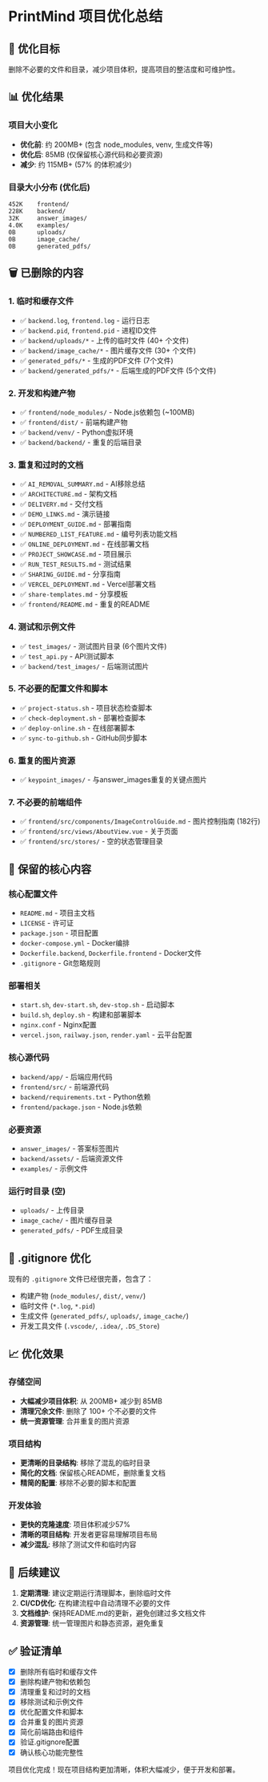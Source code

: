 # PrintMind 项目优化总结

## 🎯 优化目标
删除不必要的文件和目录，减少项目体积，提高项目的整洁度和可维护性。

## 📊 优化结果

### 项目大小变化
- **优化前**: 约 200MB+ (包含 node_modules, venv, 生成文件等)
- **优化后**: 85MB (仅保留核心源代码和必要资源)
- **减少**: 约 115MB+ (57% 的体积减少)

### 目录大小分布 (优化后)
```
452K    frontend/
228K    backend/
32K     answer_images/
4.0K    examples/
0B      uploads/
0B      image_cache/
0B      generated_pdfs/
```

## 🗑️ 已删除的内容

### 1. 临时和缓存文件
- ✅ `backend.log`, `frontend.log` - 运行日志
- ✅ `backend.pid`, `frontend.pid` - 进程ID文件
- ✅ `backend/uploads/*` - 上传的临时文件 (40+ 个文件)
- ✅ `backend/image_cache/*` - 图片缓存文件 (30+ 个文件)
- ✅ `generated_pdfs/*` - 生成的PDF文件 (7个文件)
- ✅ `backend/generated_pdfs/*` - 后端生成的PDF文件 (5个文件)

### 2. 开发和构建产物
- ✅ `frontend/node_modules/` - Node.js依赖包 (~100MB)
- ✅ `frontend/dist/` - 前端构建产物
- ✅ `backend/venv/` - Python虚拟环境
- ✅ `backend/backend/` - 重复的后端目录

### 3. 重复和过时的文档
- ✅ `AI_REMOVAL_SUMMARY.md` - AI移除总结
- ✅ `ARCHITECTURE.md` - 架构文档
- ✅ `DELIVERY.md` - 交付文档
- ✅ `DEMO_LINKS.md` - 演示链接
- ✅ `DEPLOYMENT_GUIDE.md` - 部署指南
- ✅ `NUMBERED_LIST_FEATURE.md` - 编号列表功能文档
- ✅ `ONLINE_DEPLOYMENT.md` - 在线部署文档
- ✅ `PROJECT_SHOWCASE.md` - 项目展示
- ✅ `RUN_TEST_RESULTS.md` - 测试结果
- ✅ `SHARING_GUIDE.md` - 分享指南
- ✅ `VERCEL_DEPLOYMENT.md` - Vercel部署文档
- ✅ `share-templates.md` - 分享模板
- ✅ `frontend/README.md` - 重复的README

### 4. 测试和示例文件
- ✅ `test_images/` - 测试图片目录 (6个图片文件)
- ✅ `test_api.py` - API测试脚本
- ✅ `backend/test_images/` - 后端测试图片

### 5. 不必要的配置文件和脚本
- ✅ `project-status.sh` - 项目状态检查脚本
- ✅ `check-deployment.sh` - 部署检查脚本
- ✅ `deploy-online.sh` - 在线部署脚本
- ✅ `sync-to-github.sh` - GitHub同步脚本

### 6. 重复的图片资源
- ✅ `keypoint_images/` - 与answer_images重复的关键点图片

### 7. 不必要的前端组件
- ✅ `frontend/src/components/ImageControlGuide.md` - 图片控制指南 (182行)
- ✅ `frontend/src/views/AboutView.vue` - 关于页面
- ✅ `frontend/src/stores/` - 空的状态管理目录

## 📁 保留的核心内容

### 核心配置文件
- `README.md` - 项目主文档
- `LICENSE` - 许可证
- `package.json` - 项目配置
- `docker-compose.yml` - Docker编排
- `Dockerfile.backend`, `Dockerfile.frontend` - Docker文件
- `.gitignore` - Git忽略规则

### 部署相关
- `start.sh`, `dev-start.sh`, `dev-stop.sh` - 启动脚本
- `build.sh`, `deploy.sh` - 构建和部署脚本
- `nginx.conf` - Nginx配置
- `vercel.json`, `railway.json`, `render.yaml` - 云平台配置

### 核心源代码
- `backend/app/` - 后端应用代码
- `frontend/src/` - 前端源代码
- `backend/requirements.txt` - Python依赖
- `frontend/package.json` - Node.js依赖

### 必要资源
- `answer_images/` - 答案标签图片
- `backend/assets/` - 后端资源文件
- `examples/` - 示例文件

### 运行时目录 (空)
- `uploads/` - 上传目录
- `image_cache/` - 图片缓存目录
- `generated_pdfs/` - PDF生成目录

## 🔧 .gitignore 优化
现有的 `.gitignore` 文件已经很完善，包含了：
- 构建产物 (`node_modules/`, `dist/`, `venv/`)
- 临时文件 (`*.log`, `*.pid`)
- 生成文件 (`generated_pdfs/`, `uploads/`, `image_cache/`)
- 开发工具文件 (`.vscode/`, `.idea/`, `.DS_Store`)

## 📈 优化效果

### 存储空间
- **大幅减少项目体积**: 从 200MB+ 减少到 85MB
- **清理冗余文件**: 删除了 100+ 个不必要的文件
- **统一资源管理**: 合并重复的图片资源

### 项目结构
- **更清晰的目录结构**: 移除了混乱的临时目录
- **简化的文档**: 保留核心README，删除重复文档
- **精简的配置**: 移除不必要的脚本和配置

### 开发体验
- **更快的克隆速度**: 项目体积减少57%
- **清晰的项目结构**: 开发者更容易理解项目布局
- **减少混乱**: 移除了测试文件和临时内容

## 🚀 后续建议

1. **定期清理**: 建议定期运行清理脚本，删除临时文件
2. **CI/CD优化**: 在构建流程中自动清理不必要的文件
3. **文档维护**: 保持README.md的更新，避免创建过多文档文件
4. **资源管理**: 统一管理图片和静态资源，避免重复

## ✅ 验证清单

- [x] 删除所有临时和缓存文件
- [x] 删除构建产物和依赖包
- [x] 清理重复和过时的文档
- [x] 移除测试和示例文件
- [x] 优化配置文件和脚本
- [x] 合并重复的图片资源
- [x] 简化前端路由和组件
- [x] 验证.gitignore配置
- [x] 确认核心功能完整性

项目优化完成！现在项目结构更加清晰，体积大幅减少，便于开发和部署。
